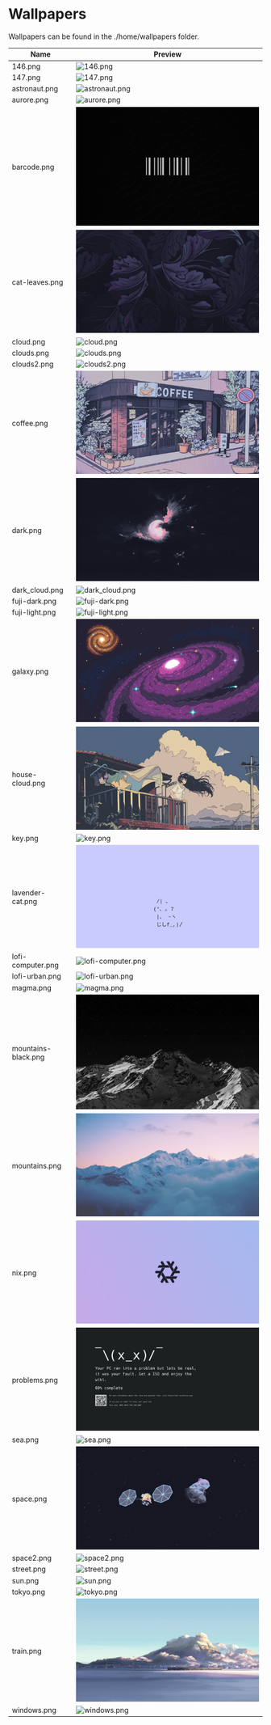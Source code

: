 # Wallpapers

Wallpapers can be found in the ./home/wallpapers folder.

| Name | Preview |
| -- | -- |
| 146.png | ![146.png](./home/wallpapers/146.png) |
| 147.png | ![147.png](./home/wallpapers/147.png) |
| astronaut.png | ![astronaut.png](./home/wallpapers/astronaut.png) |
| aurore.png | ![aurore.png](./home/wallpapers/aurore.png) |
| barcode.png | ![barcode.png](./home/wallpapers/barcode.png) |
| cat-leaves.png | ![cat-leaves.png](./home/wallpapers/cat-leaves.png) |
| cloud.png | ![cloud.png](./home/wallpapers/cloud.png) |
| clouds.png | ![clouds.png](./home/wallpapers/clouds.png) |
| clouds2.png | ![clouds2.png](./home/wallpapers/clouds2.png) |
| coffee.png | ![coffee.png](./home/wallpapers/coffee.png) |
| dark.png | ![dark.png](./home/wallpapers/dark.png) |
| dark_cloud.png | ![dark_cloud.png](./home/wallpapers/dark_cloud.png) |
| fuji-dark.png | ![fuji-dark.png](./home/wallpapers/fuji-dark.png) |
| fuji-light.png | ![fuji-light.png](./home/wallpapers/fuji-light.png) |
| galaxy.png | ![galaxy.png](./home/wallpapers/galaxy.png) |
| house-cloud.png | ![house-cloud.png](./home/wallpapers/house-cloud.png) |
| key.png | ![key.png](./home/wallpapers/key.png) |
| lavender-cat.png | ![lavender-cat.png](./home/wallpapers/lavender-cat.png) |
| lofi-computer.png | ![lofi-computer.png](./home/wallpapers/lofi-computer.png) |
| lofi-urban.png | ![lofi-urban.png](./home/wallpapers/lofi-urban.png) |
| magma.png | ![magma.png](./home/wallpapers/magma.png) |
| mountains-black.png | ![mountains-black.png](./home/wallpapers/mountains-black.png) |
| mountains.png | ![mountains.png](./home/wallpapers/mountains.png) |
| nix.png | ![nix.png](./home/wallpapers/nix.png) |
| problems.png | ![problems.png](./home/wallpapers/problems.png) |
| sea.png | ![sea.png](./home/wallpapers/sea.png) |
| space.png | ![space.png](./home/wallpapers/space.png) |
| space2.png | ![space2.png](./home/wallpapers/space2.png) |
| street.png | ![street.png](./home/wallpapers/street.png) |
| sun.png | ![sun.png](./home/wallpapers/sun.png) |
| tokyo.png | ![tokyo.png](./home/wallpapers/tokyo.png) |
| train.png | ![train.png](./home/wallpapers/train.png) |
| windows.png | ![windows.png](./home/wallpapers/windows.png) |
